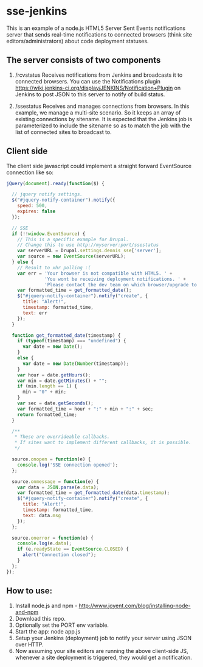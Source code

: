 sse-jenkins
===========

This is an example of a node.js HTML5 Server Sent Events notifications server that sends real-time notifications to connected browsers (think site editors/administrators) about code deployment statuses.

The server consists of two components
-------------------------------------

1. /rcvstatus Receives notifications from Jenkins and broadcasts it to connected browsers. You can use the Notifications plugin https://wiki.jenkins-ci.org/display/JENKINS/Notification+Plugin on Jenkins to post JSON to this server to notify of build status.

2. /ssestatus Receives and manages connections from browsers. In this example, we manage a multi-site scenario. So it keeps an array of existing connections by sitename. It is expected that the Jenkins job is parameterized to include the sitename so as to match the job with the list of connected sites to broadcast to.

Client side
-----------

The client side javascript could implement a straight forward EventSource connection like so:

```javascript
jQuery(document).ready(function($) {

  // jquery notify settings.
  $("#jquery-notify-container").notify({
    speed: 500,
    expires: false
  });

  // SSE
  if (!!window.EventSource) {
    // This is a specific example for Drupal. 
    // Change this to use http://myserver:port/ssestatus
    var serverURL = Drupal.settings.dennis_sse['server'];
    var source = new EventSource(serverURL);
  } else {
    // Result to xhr polling :(
    var err = 'Your browser is not compatible with HTML5. ' +
              'You wont be receiving deployment notifications. ' +
              'Please contact the dev team on which browser/upgrade to use.';
    var formatted_time = get_formatted_date();
    $("#jquery-notify-container").notify("create", {
      title: "Alert!",
      timestamp: formatted_time,
      text: err
    });
  }

  function get_formatted_date(timestamp) {
    if (typeof(timestamp) === "undefined") {
      var date = new Date();
    }
    else {
      var date = new Date(Number(timestamp));
    }
    var hour = date.getHours();
    var min = date.getMinutes() + "";
    if (min.length == 1) {
      min = "0" + min;
    }
    var sec = date.getSeconds();
    var formatted_time = hour + ":" + min + ":" + sec;
    return formatted_time;
  }

  /**
   * These are overrideable callbacks.
   * If sites want to implement different callbacks, it is possible.
   */

  source.onopen = function(e) {
    console.log('SSE connection opened');
  };

  source.onmessage = function(e) {
    var data = JSON.parse(e.data);
    var formatted_time = get_formatted_date(data.timestamp);
    $("#jquery-notify-container").notify("create", {
      title: "Alert!",
      timestamp: formatted_time,
      text: data.msg
    });
  };

  source.onerror = function(e) {
    console.log(e.data);
    if (e.readyState == EventSource.CLOSED) {
      alert("Connection closed");
    }
  };
});
```

How to use:
-----------

1. Install node.js and npm - http://www.joyent.com/blog/installing-node-and-npm
2. Download this repo.
3. Optionally set the PORT env variable.
3. Start the app: node app.js
4. Setup your Jenkins (deployment) job to notify your server using JSON over HTTP.
5. Now assuming your site editors are running the above client-side JS, whenever a site deployment is triggered, they would get a notification.
